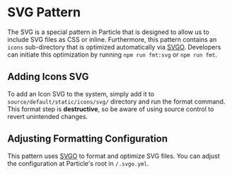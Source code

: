 # SVG Pattern

The SVG is a special pattern in Particle that is designed to allow us to include
SVG files as CSS or inline. Furthermore, this pattern contains an `icons`
sub-directory that is optimized automatically via
[SVGO](https://github.com/svg/svgo). Developers can initiate this optimization
by running `npm run fmt:svg` or `npm run fmt`.

## Adding Icons SVG

To add an Icon SVG to the system, simply add it to
`source/default/static/icons/svg/` directory and run the format command. This
format step is **destructive**, so be aware of using source control to revert
unintended changes.

## Adjusting Formatting Configuration

This pattern uses [SVGO](https://github.com/svg/svgo) to format and optimize SVG
files. You can adjust the configuration at Particle's root in `/.svgo.yml`.

